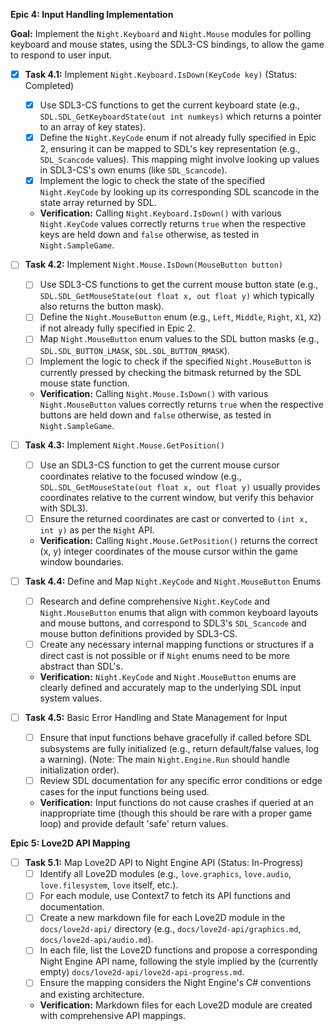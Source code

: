 
**Epic 4: Input Handling Implementation**

**Goal:** Implement the `Night.Keyboard` and `Night.Mouse` modules for polling keyboard and mouse states, using the SDL3-CS bindings, to allow the game to respond to user input.

- [x] **Task 4.1:** Implement `Night.Keyboard.IsDown(KeyCode key)` (Status: Completed)
    - [x] Use SDL3-CS functions to get the current keyboard state (e.g., `SDL.SDL_GetKeyboardState(out int numkeys)` which returns a pointer to an array of key states).
    - [x] Define the `Night.KeyCode` enum if not already fully specified in Epic 2, ensuring it can be mapped to SDL's key representation (e.g., `SDL_Scancode` values). This mapping might involve looking up values in SDL3-CS's own enums (like `SDL_Scancode`).
    - [x] Implement the logic to check the state of the specified `Night.KeyCode` by looking up its corresponding SDL scancode in the state array returned by SDL.
    - **Verification:** Calling `Night.Keyboard.IsDown()` with various `Night.KeyCode` values correctly returns `true` when the respective keys are held down and `false` otherwise, as tested in `Night.SampleGame`.

- [ ] **Task 4.2:** Implement `Night.Mouse.IsDown(MouseButton button)`
    - [ ] Use SDL3-CS functions to get the current mouse button state (e.g., `SDL.SDL_GetMouseState(out float x, out float y)` which typically also returns the button mask).
    - [ ] Define the `Night.MouseButton` enum (e.g., `Left`, `Middle`, `Right`, `X1`, `X2`) if not already fully specified in Epic 2.
    - [ ] Map `Night.MouseButton` enum values to the SDL button masks (e.g., `SDL.SDL_BUTTON_LMASK`, `SDL.SDL_BUTTON_RMASK`).
    - [ ] Implement the logic to check if the specified `Night.MouseButton` is currently pressed by checking the bitmask returned by the SDL mouse state function.
    - **Verification:** Calling `Night.Mouse.IsDown()` with various `Night.MouseButton` values correctly returns `true` when the respective buttons are held down and `false` otherwise, as tested in `Night.SampleGame`.

- [ ] **Task 4.3:** Implement `Night.Mouse.GetPosition()`
    - [ ] Use an SDL3-CS function to get the current mouse cursor coordinates relative to the focused window (e.g., `SDL.SDL_GetMouseState(out float x, out float y)` usually provides coordinates relative to the current window, but verify this behavior with SDL3).
    - [ ] Ensure the returned coordinates are cast or converted to `(int x, int y)` as per the `Night` API.
    - **Verification:** Calling `Night.Mouse.GetPosition()` returns the correct (x, y) integer coordinates of the mouse cursor within the game window boundaries.

- [ ] **Task 4.4:** Define and Map `Night.KeyCode` and `Night.MouseButton` Enums
    - [ ] Research and define comprehensive `Night.KeyCode` and `Night.MouseButton` enums that align with common keyboard layouts and mouse buttons, and correspond to SDL3's `SDL_Scancode` and mouse button definitions provided by SDL3-CS.
    - [ ] Create any necessary internal mapping functions or structures if a direct cast is not possible or if `Night` enums need to be more abstract than SDL's.
    - **Verification:** `Night.KeyCode` and `Night.MouseButton` enums are clearly defined and accurately map to the underlying SDL input system values.

- [ ] **Task 4.5:** Basic Error Handling and State Management for Input
    - [ ] Ensure that input functions behave gracefully if called before SDL subsystems are fully initialized (e.g., return default/false values, log a warning). (Note: The main `Night.Engine.Run` should handle initialization order).
    - [ ] Review SDL documentation for any specific error conditions or edge cases for the input functions being used.
    - **Verification:** Input functions do not cause crashes if queried at an inappropriate time (though this should be rare with a proper game loop) and provide default 'safe' return values.

**Epic 5: Love2D API Mapping**

- [ ] **Task 5.1:** Map Love2D API to Night Engine API (Status: In-Progress)
    - [ ] Identify all Love2D modules (e.g., `love.graphics`, `love.audio`, `love.filesystem`, `love` itself, etc.).
    - [ ] For each module, use Context7 to fetch its API functions and documentation.
    - [ ] Create a new markdown file for each Love2D module in the `docs/love2d-api/` directory (e.g., `docs/love2d-api/graphics.md`, `docs/love2d-api/audio.md`).
    - [ ] In each file, list the Love2D functions and propose a corresponding Night Engine API name, following the style implied by the (currently empty) `docs/love2d-api/love2d-api-progress.md`.
    - [ ] Ensure the mapping considers the Night Engine's C# conventions and existing architecture.
    - **Verification:** Markdown files for each Love2D module are created with comprehensive API mappings.

